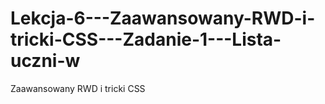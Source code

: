 # Lekcja-6---Zaawansowany-RWD-i-tricki-CSS---Zadanie-1---Lista-uczni-w
Zaawansowany RWD i tricki CSS
